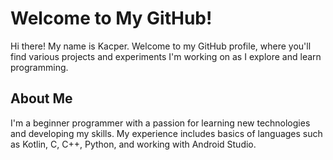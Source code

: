 # Welcome to My GitHub!

Hi there! My name is Kacper. Welcome to my GitHub profile, where you'll find various projects and experiments I'm working on as I explore and learn programming.

## About Me

I'm a beginner programmer with a passion for learning new technologies and developing my skills. My experience includes basics of languages such as Kotlin, C, C++, Python, and working with Android Studio.
